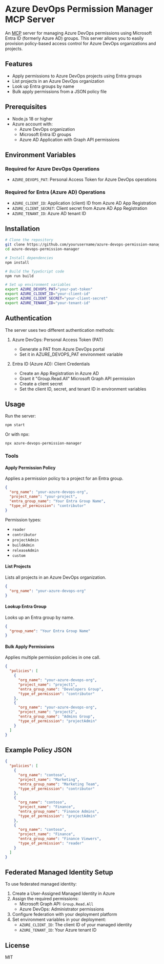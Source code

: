 # Azure DevOps Permission Manager MCP Server

An [MCP](https://modelcontextprotocol.io/) server for managing Azure DevOps permissions using Microsoft Entra ID (formerly Azure AD) groups. This server allows you to easily provision policy-based access control for Azure DevOps organizations and projects.

## Features

- Apply permissions to Azure DevOps projects using Entra groups
- List projects in an Azure DevOps organization
- Look up Entra groups by name
- Bulk apply permissions from a JSON policy file

## Prerequisites

- Node.js 18 or higher
- Azure account with:
  - Azure DevOps organization
  - Microsoft Entra ID groups
  - Azure AD Application with Graph API permissions

## Environment Variables

### Required for Azure DevOps Operations
- `AZURE_DEVOPS_PAT`: Personal Access Token for Azure DevOps operations

### Required for Entra (Azure AD) Operations
- `AZURE_CLIENT_ID`: Application (client) ID from Azure AD App Registration
- `AZURE_CLIENT_SECRET`: Client secret from Azure AD App Registration
- `AZURE_TENANT_ID`: Azure AD tenant ID

## Installation

```bash
# Clone the repository
git clone https://github.com/yourusername/azure-devops-permission-manager.git
cd azure-devops-permission-manager

# Install dependencies
npm install

# Build the TypeScript code
npm run build

# Set up environment variables
export AZURE_DEVOPS_PAT="your-pat-token"
export AZURE_CLIENT_ID="your-client-id"
export AZURE_CLIENT_SECRET="your-client-secret"
export AZURE_TENANT_ID="your-tenant-id"
```

## Authentication

The server uses two different authentication methods:

1. Azure DevOps: Personal Access Token (PAT)
   - Generate a PAT from Azure DevOps portal
   - Set it in AZURE_DEVOPS_PAT environment variable

2. Entra ID (Azure AD): Client Credentials
   - Create an App Registration in Azure AD
   - Grant it "Group.Read.All" Microsoft Graph API permission
   - Create a client secret
   - Set the client ID, secret, and tenant ID in environment variables

## Usage

Run the server:

```bash
npm start
```

Or with npx:

```bash
npx azure-devops-permission-manager
```

### Tools

#### Apply Permission Policy

Applies a permission policy to a project for an Entra group.

```json
{
  "org_name": "your-azure-devops-org",
  "project_name": "your-project",
  "entra_group_name": "Your Entra Group Name",
  "type_of_permission": "contributor"
}
```

Permission types:
- `reader`
- `contributor`
- `projectAdmin`
- `buildAdmin`
- `releaseAdmin`
- `custom`

#### List Projects

Lists all projects in an Azure DevOps organization.

```json
{
  "org_name": "your-azure-devops-org"
}
```

#### Lookup Entra Group

Looks up an Entra group by name.

```json
{
  "group_name": "Your Entra Group Name"
}
```

#### Bulk Apply Permissions

Applies multiple permission policies in one call.

```json
{
  "policies": [
    {
      "org_name": "your-azure-devops-org",
      "project_name": "project1",
      "entra_group_name": "Developers Group",
      "type_of_permission": "contributor"
    },
    {
      "org_name": "your-azure-devops-org",
      "project_name": "project2",
      "entra_group_name": "Admins Group",
      "type_of_permission": "projectAdmin"
    }
  ]
}
```

## Example Policy JSON

```json
{
  "policies": [
    {
      "org_name": "contoso",
      "project_name": "Marketing",
      "entra_group_name": "Marketing Team",
      "type_of_permission": "contributor"
    },
    {
      "org_name": "contoso",
      "project_name": "Finance",
      "entra_group_name": "Finance Admins",
      "type_of_permission": "projectAdmin"
    },
    {
      "org_name": "contoso",
      "project_name": "Finance",
      "entra_group_name": "Finance Viewers",
      "type_of_permission": "reader"
    }
  ]
}
```

## Federated Managed Identity Setup

To use federated managed identity:

1. Create a User-Assigned Managed Identity in Azure
2. Assign the required permissions:
   - Microsoft Graph API: `Group.Read.All`
   - Azure DevOps: Administrator permissions
3. Configure federation with your deployment platform
4. Set environment variables in your deployment:
   - `AZURE_CLIENT_ID`: The client ID of your managed identity
   - `AZURE_TENANT_ID`: Your Azure tenant ID

## License

MIT 